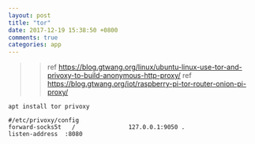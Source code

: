 ```yaml
---
layout: post
title: "tor"
date: 2017-12-19 15:38:50 +0800
comments: true
categories: app
---
```


>> ref https://blog.gtwang.org/linux/ubuntu-linux-use-tor-and-privoxy-to-build-anonymous-http-proxy/
>> ref https://blog.gtwang.org/iot/raspberry-pi-tor-router-onion-pi-proxy/

`apt install tor privoxy`
```
#/etc/privoxy/config
forward-socks5t   /               127.0.0.1:9050 .
listen-address  :8080
```
